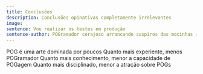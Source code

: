 ```yaml
---
title: Conclusões
description: Conclusões opinativas completamente irrelevantes
image: 
sentence: Vou realizar os testes em produção
sentence-author: POGramador corajoso arrancando suspiros das mocinhas inocentes
---
```


POG é uma arte dominada por poucos
Quanto mais experiente, menos POGramador
Quanto mais conhecimento, menor a capacidade de POGagem
Quanto mais disciplinado, menor a atração sobre POGs